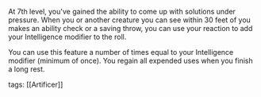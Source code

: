 At 7th level, you've gained the ability to come up with solutions under pressure. When you or another creature you can see within 30 feet of you makes an ability check or a saving throw, you can use your reaction to add your Intelligence modifier to the roll.

You can use this feature a number of times equal to your Intelligence modifier (minimum of once). You regain all expended uses when you finish a long rest.

tags: [[Artificer]]